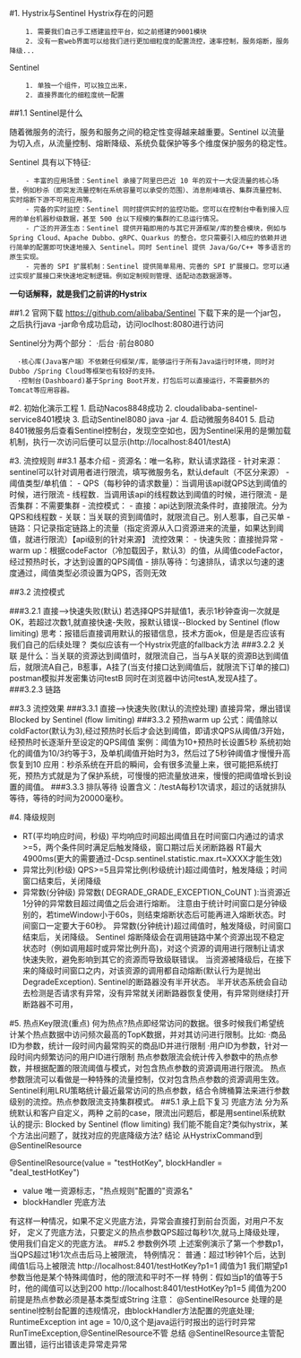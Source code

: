 #1. Hystrix与Sentinel
   Hystrix存在的问题
   ```text
       1. 需要我们自己手工搭建监控平台，如之前搭建的9001模块
       2. 没有一套web界面可以给我们进行更加细粒度的配置流控，速率控制，服务熔断，服务降级...
   ```
   Sentinel
   ```text
       1. 单独一个组件，可以独立出来，
       2. 直接界面化的细粒度统一配置
   ```

 ##1.1 Sentinel是什么
  
   随着微服务的流行，服务和服务之间的稳定性变得越来越重要。Sentinel 以流量为切入点，从流量控制、熔断降级、系统负载保护等多个维度保护服务的稳定性。
 
   Sentinel 具有以下特征:
   ```text
       - 丰富的应用场景：Sentinel 承接了阿里巴巴近 10 年的双十一大促流量的核心场景，例如秒杀（即突发流量控制在系统容量可以承受的范围）、消息削峰填谷、集群流量控制、实时熔断下游不可用应用等。
       - 完备的实时监控：Sentinel 同时提供实时的监控功能。您可以在控制台中看到接入应用的单台机器秒级数据，甚至 500 台以下规模的集群的汇总运行情况。
       - 广泛的开源生态：Sentinel 提供开箱即用的与其它开源框架/库的整合模块，例如与 Spring Cloud、Apache Dubbo、gRPC、Quarkus 的整合。您只需要引入相应的依赖并进行简单的配置即可快速地接入 Sentinel。同时 Sentinel 提供 Java/Go/C++ 等多语言的原生实现。
       - 完善的 SPI 扩展机制：Sentinel 提供简单易用、完善的 SPI 扩展接口。您可以通过实现扩展接口来快速地定制逻辑。例如定制规则管理、适配动态数据源等。
   ```
   **一句话解释，就是我们之前讲的Hystrix**
 
 ##1.2 官网下载
    https://github.com/alibaba/Sentinel
    下载下来的是一个jar包，之后执行java -jar命令成功启动，访问loclhost:8080进行访问
   
  Sentinel分为两个部分：
    ·后台
    ·前台8080
  ```text
    ·核心库(Java客户端）不依赖任何框架/库，能够运行于所有Java运行时环境，同时对Dubbo /Spring Cloud等框架也有较好的支持。
    ·控制台(Dashboard)基于Spring Boot开发，打包后可以直接运行，不需要额外的Tomcat等应用容器。
  ```

#2. 初始化演示工程
    1. 启动Nacos8848成功
    2. cloudalibaba-sentinel-service8401模块
    3. 启动Sentinel8080 java -jar 
    4. 启动微服务8401
    5. 启动8401微服务后查看Sentinel控制台，发现空空如也，因为Sentinel采用的是懒加载机制，执行一次访问后便可以显示(http://localhost:8401/testA)
    
#3. 流控规则
 ##3.1 基本介绍
     - 资源名：唯一名称，默认请求路径
     - 针对来源：sentinel可以针对调用者进行限流，填写微服务名，默认default（不区分来源）
     - 阈值类型/单机值：
     - QPS（每秒钟的请求数量）：当调用该api就QPS达到阈值的时候，进行限流
     - 线程数．当调用该api的线程数达到阈值的时候，进行限流
     - 是否集群：不需要集群
     - 流控模式：
     - 直接：api达到限流条件时，直接限流。分为QPS和线程数
     - 关联：当关联的资到阈值时，就限流自己。别人惹事，自己买单
     - 链路：只记录指定链路上的流量（指定资源从入口资源进来的流量，如果达到阈值，就进行限流）【api级别的针对来源】
       流控效果：
     - 快速失败：直接抛异常
     - warm up：根据codeFactor（冷加载因子，默认3）的值，从阈值codeFactor，经过预热时长，才达到设置的QPS阈值
     - 排队等待：匀速排队，请求以匀速的速度通过，阈值类型必须设置为QPS，否则无效

 ##3.2 流控模式

 ###3.2.1 直接-->快速失败(默认)
    若选择QPS并赋值1，表示1秒钟查询一次就是OK，若超过次数1,就直接快速-失败，报默认错误--Blocked by Sentinel (flow limiting)
    思考：报错后直接调用默认的报错信息，技术方面ok，但是是否应该有我们自己的后续处理？ 类似应该有一个Hystrix兜底的fallback方法
 ###3.2.2 关联
    是什么：当关联的资源达到阈值时，就限流自己，当与A关联的资源B达到阈值后，就限流A自己，B惹事，A挂了(当支付接口达到阈值后，就限流下订单的接口)
    postman模拟并发密集访问testB
    同时在浏览器中访问testA,发现A挂了。
 ###3.2.3 链路
 
 ##3.3 流控效果
 ###3.3.1 直接-->快速失败(默认的流控处理)
    直接异常，爆出错误Blocked by Sentinel (flow limiting)
 ###3.3.2 预热warm up
    公式：阈值除以coldFactor(默认为3),经过预热时长后才会达到阈值，即请求QPS从阈值/3开始，经预热时长逐渐升至设定的QPS阈值
    案例：阈值为10+预热时长设置5秒
       系统初始化的阈值为10/3约等于3，及单机阈值开始时为3，然后过了5秒钟阈值才慢慢升高恢复到10
    应用：秒杀系统在开启的瞬间，会有很多流量上来，很可能把系统打死，预热方式就是为了保护系统，可慢慢的把流量放进来，慢慢的把阈值增长到设置的阈值。 
 ###3.3.3 排队等待
    设置含义：/testA每秒1次请求，超过的话就排队等待，等待的时间为20000毫秒。


#4. 降级规则
   - RT(平均响应时间，秒级)
       平均响应时间超出阈值且在时间窗口内通过的请求>=5，两个条件同时满足后触发降级，窗口期过后关闭断路器
       RT最大4900ms(更大的需要通过-Dcsp.sentinel.statistic.max.rt=XXXX才能生效)
   - 异常比列(秒级)
       QPS>=5且异常比例(秒级统计)超过阈值时，触发降级；时间窗口结束后，关闭降级 
   - 异常数(分钟级)
       异常数( DEGRADE_GRADE_EXCEPTION_CoUNT ):当资源近1分钟的异常数目超过阈值之后会进行熔断。
       注意由于统计时间窗口是分钟级别的，若timeWindow小于60s，则结束熔断状态后可能再进入熔断状态。时间窗口一定要大于60秒。
       异常数(分钟统计)超过阈值时，触发降级，时间窗口结束后，关闭降级。
   Sentinel 熔断降级会在调用链路中某个资源出现不稳定状态时（例如调用超时或异常比例升高)，对这个资源的调用进行限制让请求快速失败，避免影响到其它的资源而导致级联错误。
   当资源被降级后，在接下来的降级时间窗口之内，对该资源的调用都自动熔断(默认行为是抛出 DegradeException).
   Sentinel的断路器没有半开状态。
   半开状态系统会自动去检测是否请求有异常，没有异常就关闭断路器恢复使用，有异常则继续打开断路器不可用，

#5. 热点Key限流(重点)
    何为热点?热点即经常访问的数据。很多时候我们希望统计某个热点数据中访问频次最高的TopK数据，并对其访问进行限制。比如:
      ·商品ID为参数，统计一段时间内最常购买的商品ID并进行限制
      ·用户ID为参数，针对一段时间内频繁访问的用户ID进行限制
    热点参数限流会统计传入参数中的热点参数，并根据配置的限流阈值与模式，对包含热点参数的资源调用进行限流。
    热点参数限流可以看做是一种特殊的流量控制，仅对包含热点参数的资源调用生效。
    Sentinel利用LRU策略统计最近最常访问的热点参数，结合令牌桶算法来进行参数级别的流控。热点参数限流支持集群模式。
 ##5.1 承上启下复习
    兜底方法
      分为系统默认和客户自定义，两种
    之前的case，限流出问题后，都是用sentinel系统默认的提示: Blocked by Sentinel (flow limiting)
    我们能不能自定?类似hystrix，某个方法出问题了，就找对应的兜底降级方法?
    结论
    从HystrixCommand到@SentinelResource
    
   @SentinelResource(value = "testHotKey", blockHandler = "deal_testHotKey")
   - value 唯一资源标志，"热点规则"配置的"资源名"
   - blockHandler 兜底方法
   
   有这样一种情况，如果不定义兜底方法，异常会直接打到前台页面，对用户不友好，
   定义了兜底方法，只要定义的热点参数QPS超过每秒1次,就马上降级处理，使用我们自定义的兜底方法。
 ##5.2 参数例外项
    上述案例演示了第一个参数p1，当QPS超过1秒1次点击后马上被限流，
    特例情况：
       普通：超过1秒钟1个后，达到阈值1后马上被限流  http://localhost:8401/testHotKey?p1=1  阈值为1
            我们期望p1参数当他是某个特殊阈值时，他的限流和平时不一样
       特例：假如当p1的值等于5时，他的阈值可以达到200  http://localhost:8401/testHotKey?p1=5  阈值为200
       前提是热点参数必须是基本类型或String
    注意：
    @SentinelResource
    处理的是sentinel控制台配置的违规情况，由blockHandler方法配置的兜底处理;
    RuntimeException
    int age = 10/0,这个是java运行时报出的运行时异常RunTimeException,@SentinelResource不管
    总结
    @SentinelResource主管配置出错，运行出错该走异常走异常
   